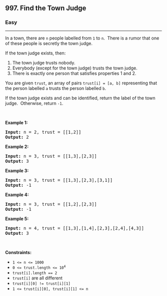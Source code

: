 <h2>997. Find the Town Judge</h2><h3>Easy</h3><hr><div style="user-select: auto;"><p style="user-select: auto;">In a town, there are <code style="user-select: auto;">n</code> people labelled from&nbsp;<code style="user-select: auto;">1</code> to <code style="user-select: auto;">n</code>.&nbsp; There is a rumor that one of these people is secretly the town judge.</p>

<p style="user-select: auto;">If the&nbsp;town judge exists, then:</p>

<ol style="user-select: auto;">
	<li style="user-select: auto;">The town judge trusts nobody.</li>
	<li style="user-select: auto;">Everybody (except for the town judge) trusts the town judge.</li>
	<li style="user-select: auto;">There is exactly one person that satisfies properties 1 and 2.</li>
</ol>

<p style="user-select: auto;">You are given <code style="user-select: auto;">trust</code>, an array of pairs <code style="user-select: auto;">trust[i] = [a, b]</code> representing that the person labelled <code style="user-select: auto;">a</code> trusts the person labelled <code style="user-select: auto;">b</code>.</p>

<p style="user-select: auto;">If the town judge exists and can be identified, return the label of the town judge.&nbsp; Otherwise, return <code style="user-select: auto;">-1</code>.</p>

<p style="user-select: auto;">&nbsp;</p>
<p style="user-select: auto;"><strong style="user-select: auto;">Example 1:</strong></p>

<pre style="user-select: auto;"><strong style="user-select: auto;">Input:</strong> n = 2, trust = [[1,2]]
<strong style="user-select: auto;">Output:</strong> 2
</pre>

<p style="user-select: auto;"><strong style="user-select: auto;">Example 2:</strong></p>

<pre style="user-select: auto;"><strong style="user-select: auto;">Input:</strong> n = 3, trust = [[1,3],[2,3]]
<strong style="user-select: auto;">Output:</strong> 3
</pre>

<p style="user-select: auto;"><strong style="user-select: auto;">Example 3:</strong></p>

<pre style="user-select: auto;"><strong style="user-select: auto;">Input:</strong> n = 3, trust = [[1,3],[2,3],[3,1]]
<strong style="user-select: auto;">Output:</strong> -1
</pre>

<p style="user-select: auto;"><strong style="user-select: auto;">Example 4:</strong></p>

<pre style="user-select: auto;"><strong style="user-select: auto;">Input:</strong> n = 3, trust = [[1,2],[2,3]]
<strong style="user-select: auto;">Output:</strong> -1
</pre>

<p style="user-select: auto;"><strong style="user-select: auto;">Example 5:</strong></p>

<pre style="user-select: auto;"><strong style="user-select: auto;">Input:</strong> n = 4, trust = [[1,3],[1,4],[2,3],[2,4],[4,3]]
<strong style="user-select: auto;">Output:</strong> 3
</pre>

<p style="user-select: auto;">&nbsp;</p>
<p style="user-select: auto;"><strong style="user-select: auto;">Constraints:</strong></p>

<ul style="user-select: auto;">
	<li style="user-select: auto;"><code style="user-select: auto;">1 &lt;= n &lt;= 1000</code></li>
	<li style="user-select: auto;"><code style="user-select: auto;">0 &lt;= trust.length &lt;= 10<sup style="user-select: auto;">4</sup></code></li>
	<li style="user-select: auto;"><code style="user-select: auto;">trust[i].length == 2</code></li>
	<li style="user-select: auto;"><code style="user-select: auto;">trust[i]</code> are all different</li>
	<li style="user-select: auto;"><code style="user-select: auto;">trust[i][0] != trust[i][1]</code></li>
	<li style="user-select: auto;"><code style="user-select: auto;">1 &lt;= trust[i][0], trust[i][1] &lt;= n</code></li>
</ul>
</div>